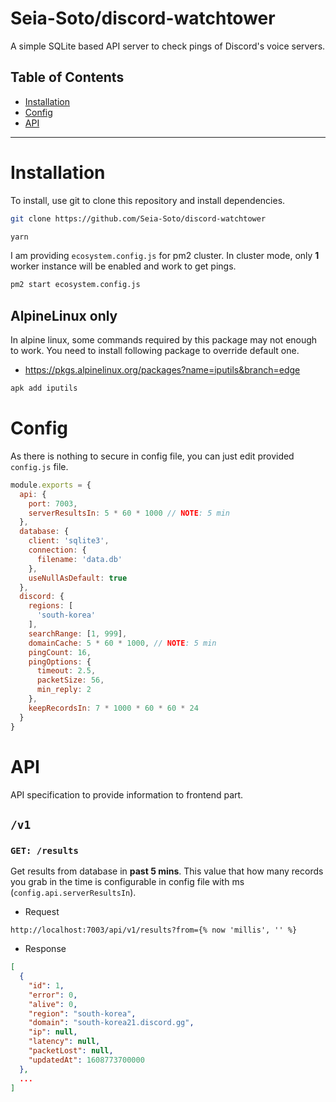 # Seia-Soto/discord-watchtower

A simple SQLite based API server to check pings of Discord's voice servers.

## Table of Contents

- [Installation](#Installation)
- [Config](#Config)
- [API](#API)

----

# Installation

To install, use git to clone this repository and install dependencies.

```sh
git clone https://github.com/Seia-Soto/discord-watchtower

yarn
```

I am providing `ecosystem.config.js` for pm2 cluster.
In cluster mode, only **1** worker instance will be enabled and work to get pings.

```sh
pm2 start ecosystem.config.js
```

## AlpineLinux only

In alpine linux, some commands required by this package may not enough to work.
You need to install following package to override default one.

- https://pkgs.alpinelinux.org/packages?name=iputils&branch=edge

```sh
apk add iputils
```

# Config

As there is nothing to secure in config file, you can just edit provided `config.js` file.

```js
module.exports = {
  api: {
    port: 7003,
    serverResultsIn: 5 * 60 * 1000 // NOTE: 5 min
  },
  database: {
    client: 'sqlite3',
    connection: {
      filename: 'data.db'
    },
    useNullAsDefault: true
  },
  discord: {
    regions: [
      'south-korea'
    ],
    searchRange: [1, 999],
    domainCache: 5 * 60 * 1000, // NOTE: 5 min
    pingCount: 16,
    pingOptions: {
      timeout: 2.5,
      packetSize: 56,
      min_reply: 2
    },
    keepRecordsIn: 7 * 1000 * 60 * 60 * 24
  }
}
```

# API

API specification to provide information to frontend part.

## `/v1`

### `GET: /results`

Get results from database in **past 5 mins**.
This value that how many records you grab in the time is configurable in config file with ms (`config.api.serverResultsIn`).

- Request

```
http://localhost:7003/api/v1/results?from={% now 'millis', '' %}
```

- Response

```json
[
  {
    "id": 1,
    "error": 0,
    "alive": 0,
    "region": "south-korea",
    "domain": "south-korea21.discord.gg",
    "ip": null,
    "latency": null,
    "packetLost": null,
    "updatedAt": 1608773700000
  },
  ...
]
```
